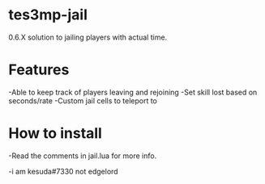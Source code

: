 # tes3mp-jail
0.6.X solution to jailing players with actual time.



# Features

-Able to keep track of players leaving and rejoining
-Set skill lost based on seconds/rate 
-Custom jail cells to teleport to


# How to install

-Read the comments in jail.lua for more info. 

-i am kesuda#7330 not edgelord
